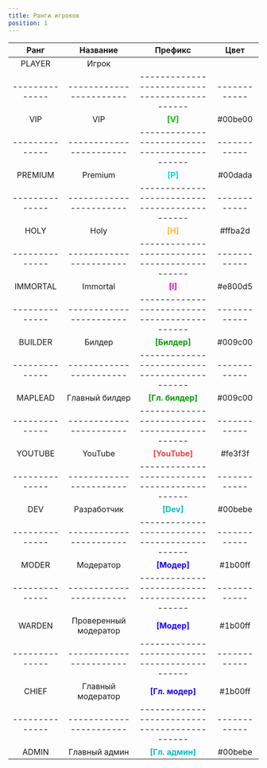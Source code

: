 ```yaml
---
title: Ранги игроков
position: 1
---
```


| Ранг         | Название              | Префикс                                     | Цвет       |
|:------------:|:---------------------:|:-------------------------------------------:|:----------:|
| PLAYER       | Игрок                 |                                             |            |
|--------------|-----------------------|---------------------------------------------|------------|
| VIP          | VIP                   | <b style="color: #00be00">[V]</b>           | #00be00    | 
|--------------|-----------------------|---------------------------------------------|------------|
| PREMIUM      | Premium               | <b style="color: #00dada">[P]</b>           | #00dada    |
|--------------|-----------------------|---------------------------------------------|------------|
| HOLY         | Holy                  | <b style="color: #ffba2d">[H]</b>           | #ffba2d    |
|--------------|-----------------------|---------------------------------------------|------------|
| IMMORTAL     | Immortal              | <b style="color: #e800d5">[I]</b>           | #e800d5    |
|--------------|-----------------------|---------------------------------------------|------------|
| BUILDER      | Билдер                | <b style="color: #009c00">[Билдер]</b>      | #009c00    |
|--------------|-----------------------|---------------------------------------------|------------|
| MAPLEAD      | Главный билдер        | <b style="color: #009c00">[Гл. билдер]</b>  | #009c00    |
|--------------|-----------------------|---------------------------------------------|------------|
| YOUTUBE      | YouTube               | <b style="color: #fe3f3f">[YouTube]</b>     | #fe3f3f    |
|--------------|-----------------------|---------------------------------------------|------------|
| DEV          | Разработчик           | <b style="color: #00bebe">[Dev]</b>         | #00bebe    |
|--------------|-----------------------|---------------------------------------------|------------|
| MODER        | Модератор             | <b style="color: #1b00ff">[Модер]</b>       | #1b00ff    |
|--------------|-----------------------|---------------------------------------------|------------|
| WARDEN       | Проверенный модератор | <b style="color: #1b00ff">[Модер]</b>       | #1b00ff    |
|--------------|-----------------------|---------------------------------------------|------------|
| CHIEF        | Главный модератор     | <b style="color: #1b00ff">[Гл. модер]</b>   | #1b00ff    |
|--------------|-----------------------|---------------------------------------------|------------|
| ADMIN        | Главный админ         | <b style="color: #00bebe">[Гл. админ]</b>   | #00bebe    |
